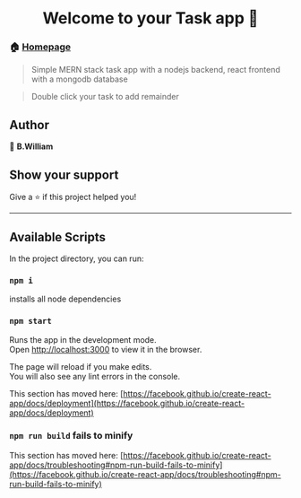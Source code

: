 <h1 align="center">Welcome to your Task app 👋</h1>

### 🏠 [Homepage](https://modest-hoover-b0e67a.netlify.app/)

> Simple MERN stack task app with a nodejs backend, react frontend with a mongodb database

> Double click your task to add remainder 

## Author

👤 **B.William**


## Show your support

Give a ⭐️ if this project helped you!

***



## Available Scripts

In the project directory, you can run:

### `npm i` 
installs all node dependencies

### `npm start`

Runs the app in the development mode.\
Open [http://localhost:3000](http://localhost:3000) to view it in the browser.

The page will reload if you make edits.\
You will also see any lint errors in the console.


This section has moved here: [https://facebook.github.io/create-react-app/docs/deployment](https://facebook.github.io/create-react-app/docs/deployment)

### `npm run build` fails to minify

This section has moved here: [https://facebook.github.io/create-react-app/docs/troubleshooting#npm-run-build-fails-to-minify](https://facebook.github.io/create-react-app/docs/troubleshooting#npm-run-build-fails-to-minify)
